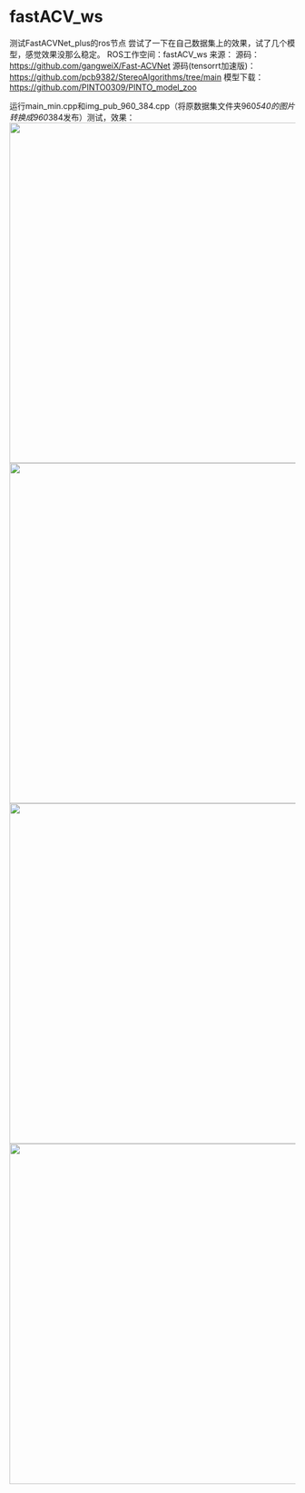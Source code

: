 # fastACV_ws
测试FastACVNet_plus的ros节点
尝试了一下在自己数据集上的效果，试了几个模型，感觉效果没那么稳定。
ROS工作空间：fastACV_ws
来源：
源码：https://github.com/gangweiX/Fast-ACVNet
源码(tensorrt加速版)：https://github.com/pcb9382/StereoAlgorithms/tree/main
模型下载：https://github.com/PINTO0309/PINTO_model_zoo

运行main_min.cpp和img_pub_960_384.cpp（将原数据集文件夹960*540的图片转换成960*384发布）测试，效果：
<img src="https://github.com/HLkyss/fastACV_ws/assets/69629475/f6278b42-004d-4e94-acd8-6ace493ad2b7" width="600"> <br />
<img src="https://github.com/HLkyss/fastACV_ws/assets/69629475/e8ac224b-ba66-4b17-a6c6-a53e2c6c889f" width="600"> <br />
<img src="https://github.com/HLkyss/fastACV_ws/assets/69629475/d3d168c0-8d4b-48c7-8784-42f8ff163714" width="600"> <br />
<img src="https://github.com/HLkyss/fastACV_ws/assets/69629475/7dafc63c-864e-4d2e-bc04-7a603fe0d9b7" width="600"> <br />

